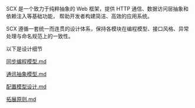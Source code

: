 SCX 是一个致力于纯粹抽象的 Web 框架，提供 HTTP 通信、数据访问层抽象和依赖注入等基础功能， 帮助开发者构建简洁、高效的应用系统。

SCX 遵循一套统一而连贯的设计体系，保持各模块在编程模型、接口风格、异常处理与命名规范上的一致性。

以下是设计细节

[同步编程模型.md](./sync-model.md)

[通讯抽象模型.md](./network-abstraction.md)

[配置模型设计.md](./config-design.md)

[拓展原则.md](./expansion-principle.md)
